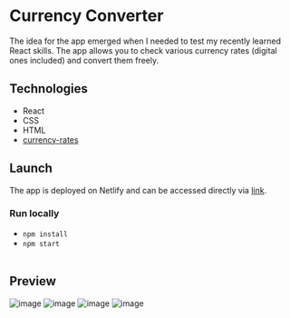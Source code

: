 # Currency Converter
The idea for the app emerged when I needed to test my recently learned React skills. The app allows you to check various currency rates (digital ones included) and convert them freely.

## Technologies
- React
- CSS
- HTML
- [currency-rates](https://github.com/fawazahmed0/currency-api) 

## Launch
The app is deployed on Netlify and can be accessed directly via [link](https://currency-converter-ir.netlify.app/).   

### Run locally
- `npm install`
- `npm start` <br><br>

## Preview
![image](https://user-images.githubusercontent.com/33060719/168487417-02f10e14-debf-453b-9be6-6ba7733a4861.png)
![image](https://user-images.githubusercontent.com/33060719/168650537-fdea282e-cd0c-436d-9313-bd039a5cd6e8.png)
![image](https://user-images.githubusercontent.com/33060719/168487454-b5d9f9a6-19cc-4c43-a127-b26ec11f90f8.png)
![image](https://user-images.githubusercontent.com/33060719/168650634-241fae77-d178-493f-bcc1-7f43c7f2a9b4.png)




